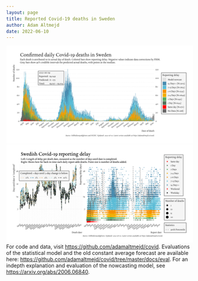 ```yaml
---
layout: page
title: Reported Covid-19 deaths in Sweden
author: Adam Altmejd
date: 2022-06-10
---
```


![Graph of Swedish Covid-19 deaths with reporting delay.](deaths_lag_sweden_2022-06-10.png "Swedish Covid-19 deaths.")
![Graph of Swedish Covid-19 reporting delay in daily deaths.](lag_trend_sweden_2022-06-10.png "Trend in Swedish Covid-19 mortality reporting delay.")
For code and data, visit <https://github.com/adamaltmejd/covid>.
Evaluations of the statistical model and the old constant average forecast are available here: <https://github.com/adamaltmejd/covid/tree/master/docs/eval>.
For an indepth explanation and evaluation of the nowcasting model, see <https://arxiv.org/abs/2006.06840>.
